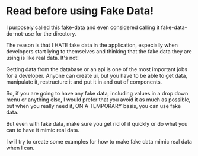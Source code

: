 # Read before using Fake Data!

I purposely called this fake-data and even considered calling it fake-data-do-not-use for the directory.

The reason is that I HATE fake data in the application, especially when developers start lying to themselves
and thinking that the fake data they are using is like real data. It's not!

Getting data from the database or an api is one of the most important jobs for a developer. Anyone can create ui,
but you have to be able to get data, manipulate it, restructure it and put it in and out of components.

So, if you are going to have any fake data, including values in a drop down menu or anything else, I would prefer that
you avoid it as much as possible, but when you really need it, ON A TEMPORARY basis, you can use fake data.

But even with fake data, make sure you get rid of it quickly or do what you can to have it mimic real data.

I will try to create some examples for how to make fake data mimic real data when I can.
